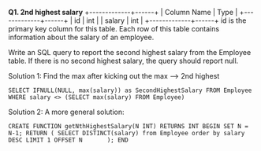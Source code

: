 **Q1. 2nd highest salary**
+-------------+------+
| Column Name | Type |
+-------------+------+
| id          | int  |
| salary      | int  |
+-------------+------+
id is the primary key column for this table.
Each row of this table contains information about the salary of an employee.

Write an SQL query to report the second highest salary from the Employee table. If there is no second highest salary, the query should report null.

Solution 1:
Find the max after kicking out the max --> 2nd highest

`SELECT IFNULL(NULL, max(salary)) as SecondHighestSalary
FROM Employee
WHERE salary <> (SELECT max(salary) FROM Employee)`

Solution 2:
A more general solution:

`CREATE FUNCTION getNthHighestSalary(N INT) RETURNS INT
BEGIN
SET N = N-1;
  RETURN (
      SELECT DISTINCT(salary) from Employee order by salary DESC
      LIMIT 1 OFFSET N      
  );
END`
